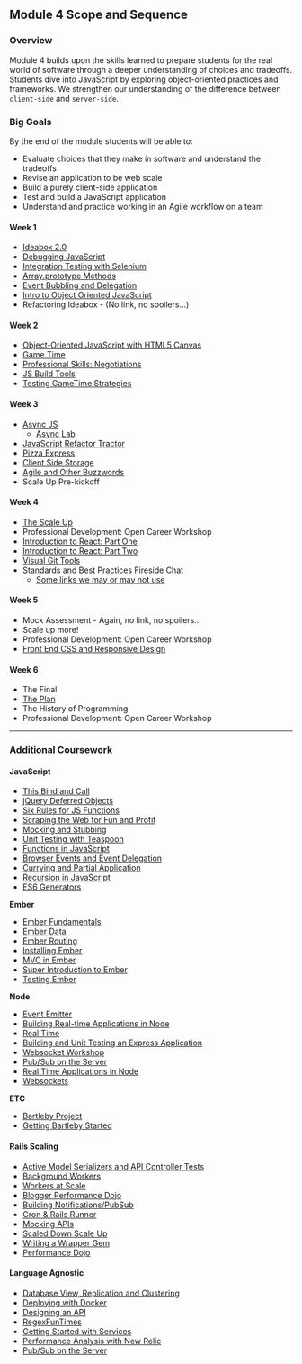 ## Module 4 Scope and Sequence

### Overview

Module 4 builds upon the skills learned to prepare students for the real world of software through a deeper understanding of choices and tradeoffs. Students dive into JavaScript by exploring object-oriented practices and frameworks. We strengthen our understanding of the difference between `client-side` and `server-side`.

### Big Goals

By the end of the module students will be able to:

* Evaluate choices that they make in software and understand the tradeoffs
* Revise an application to be web scale
* Build a purely client-side application
* Test and build a JavaScript application
* Understand and practice working in an Agile workflow on a team

#### Week 1

* [Ideabox 2.0](https://github.com/turingschool/curriculum/blob/master/source/projects/revenge_of_idea_box.markdown)
* [Debugging JavaScript](debugging_javascript.markdown)
* [Integration Testing with Selenium](https://github.com/turingschool/lesson_plans/blob/master/ruby_04-apis_and_scalability/getting_started_with_selenium_testing.md)
* [Array.prototype Methods](array_prototype_methods.markdown)
* [Event Bubbling and Delegation](http://frontend.turing.io/lessons/event-bubbling-and-delegation.html)
* [Intro to Object Oriented JavaScript](object_oriented_javascript.markdown)
* Refactoring Ideabox - (No link, no spoilers...)

#### Week 2

* [Object-Oriented JavaScript with HTML5 Canvas](https://github.com/mdn/advanced-js-fundamentals-ck/blob/gh-pages/tutorials/03-object-oriented-javascript/03-canvas-and-object-oriented-javascript.md)
* [Game Time](gametime_project.markdown)
* [Professional Skills: Negotiations](https://github.com/turingschool/professional_skills/blob/master/negotiations.md)
* [JS Build Tools](javascript-build-tools.markdown)
* [Testing GameTime Strategies](https://github.com/turingschool-examples/gametime-testing-journey/blob/master/README.md)

#### Week 3

* [Async JS](https://www.icloud.com/keynote/00026II3eyzH3DhAOBEV8wnQQ#Asynchronous_JavaScript)
  * [Async Lab](http://bit.ly/async-lab)
* [JavaScript Refactor Tractor](js_refactor_tractor.md)
* [Pizza Express](https://github.com/turingschool-examples/pizza-express)
* [Client Side Storage](client_side_storage.markdown)
* [Agile and Other Buzzwords](agile_and_other_buzzwords.markdown)
* Scale Up Pre-kickoff

#### Week 4

* [The Scale Up](week-4-kickoff.markdown)
* Professional Development: Open Career Workshop
* [Introduction to React: Part One](intro_to_react.markdown)
* [Introduction to React: Part Two](intro_to_react_part_2.markdown)
* [Visual Git Tools](visual_git_tools.markdown)
* Standards and Best Practices Fireside Chat
  * [Some links we may or may not use](api_best_practices.markdown)

#### Week 5

* Mock Assessment - Again, no link, no spoilers...
* Scale up more!
* Professional Development: Open Career Workshop
* [Front End CSS and Responsive Design](https://github.com/turingschool-examples/intro-to-responsive)

#### Week 6

* The Final
* [The Plan](https://github.com/turingschool/ruby-submissions/tree/master/1603/module_4_assignments/the-plan)
* The History of Programming
* Professional Development: Open Career Workshop

-------

### Additional Coursework

#### JavaScript

* [This Bind and Call](javascript_function_contexts_this_bind_and_call.markdown)
* [jQuery Deferred Objects](jquery_deferreds.markdown)
* [Six Rules for JS Functions](six_rules_for_js_functions.markdown)
* [Scraping the Web for Fun and Profit](web_scraping_for_fun_and_profit.markdown)
* [Mocking and Stubbing](mocking_and_stubbing.markdown)
* [Unit Testing with Teaspoon](testing_javascript_in_rails.markdown)
* [Functions in JavaScript](https://github.com/mdn/advanced-js-fundamentals-ck/tree/gh-pages/tutorials/02-functions)
* [Browser Events and Event Delegation](https://github.com/mdn/advanced-js-fundamentals-ck/tree/gh-pages/tutorials/04-events)
* [Currying and Partial Application](https://github.com/mdn/advanced-js-fundamentals-ck/blob/gh-pages/tutorials/02-functions/02-currying-and-partial-application.md)
* [Recursion in JavaScript](https://github.com/mdn/advanced-js-fundamentals-ck/blob/gh-pages/tutorials/02-functions/04-recursion.md)
* [ES6 Generators](https://github.com/mdn/advanced-js-fundamentals-ck/blob/gh-pages/tutorials/02-functions/05-generators.md)

**Ember**

* [Ember Fundamentals](ember_fundamentals.markdown)
* [Ember Data](ember_data.markdown)
* [Ember Routing](ember_routing.markdown)
* [Installing Ember](installing_ember.markdown)
* [MVC in Ember](mvc_in_ember.markdown)
* [Super Introduction to Ember](super-introduction-to-ember.markdown)
* [Testing Ember](testing_ember.markdown)

**Node**

* [Event Emitter](event_emitter.md)
* [Building Real-time Applications in Node](real_time_applications_with_node.markdown)
* [Real Time](https://github.com/turingschool/curriculum/blob/master/source/projects/real_time.markdown)
* [Building and Unit Testing an Express Application](https://github.com/turingschool-examples/pizza-express)
* [Websocket Workshop](websockets_workshop.markdown)
* [Pub/Sub on the Server](pubsub_on_the_server.markdown)
* [Real Time Applications in Node](real_time_applications_with_node.markdown)
* [Websockets](websockets_workshop.markdown)

**ETC**

* [Bartleby Project](bartleby_project.markdown)
* [Getting Bartleby Started](getting-bartleby-started.md)

#### Rails Scaling

* [Active Model Serializers and API Controller Tests](active_model_serializers_and_api_controller_tests.markdown)
* [Background Workers](background_workers_revisited.markdown)
* [Workers at Scale](workers_at_scale.markdown)
* [Blogger Performance Dojo](blogger_performance_workshop.markdown)
* [Building Notifications/PubSub](building_notifications.markdown)
* [Cron & Rails Runner](cron_and_rails_runner.markdown)
* [Mocking APIs](mocking_apis_v2.markdown)
* [Scaled Down Scale Up](scaled_down_scale_up.markdown)
* [Writing a Wrapper Gem](writing_a_wrapper_gem.markdown)
* [Performance Dojo](performance_dojo.markdown)

#### Language Agnostic

* [Database View, Replication and Clustering](database_views_replication_clustering.markdown)
* [Deploying with Docker](deploying_with_docker.markdown)
* [Designing an API](designing_an_api.markdown)
* [RegexFunTimes](regex_fun.markdown)
* [Getting Started with Services](getting_started_with_services.markdown)
* [Performance Analysis with New Relic](performance_analysis_with_newrelic.markdown)
* [Pub/Sub on the Server](pubsub_on_the_server.markdown)
